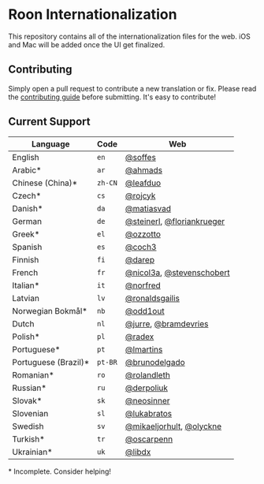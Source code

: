 # Roon Internationalization

This repository contains all of the internationalization files for the web. iOS and Mac will be added once the UI get finalized.


## Contributing

Simply open a pull request to contribute a new translation or fix. Please read the [contributing guide](Contributing.markdown) before submitting. It's easy to contribute!


## Current Support

Language             | Code    | Web
---------------------|---------|----
English              | `en`    | [@soffes](https://github.com/soffes)
Arabic*              | `ar`    | [@ahmads](https://github.com/ahmads)
Chinese (China)*     | `zh-CN` | [@leafduo](https://github.com/leafduo)
Czech*               | `cs`    | [@rojcyk](https://github.com/rojcyk)
Danish*              | `da`    | [@matiasvad](https://github.com/matiasvad)
German               | `de`    | [@steinerl](https://github.com/steinerl), [@floriankrueger](https://github.com/floriankrueger)
Greek*               | `el`    | [@ozzotto](https://github.com/ozzotto)
Spanish              | `es`    | [@coch3](https://github.com/coch3)
Finnish              | `fi`    | [@darep](https://github.com/darep)
French               | `fr`    | [@nicol3a](https://github.com/nicol3a), [@stevenschobert](https://github.com/stevenschobert)
Italian*             | `it`    | [@norfred](https://github.com/norfred)
Latvian              | `lv`    | [@ronaldsgailis](https://github.com/ronaldsgailis)
Norwegian Bokmål*    | `nb`    | [@odd1out](https://github.com/odd1out)
Dutch                | `nl`    | [@jurre](https://github.com/jurre), [@bramdevries](https://github.com/bramdevries)
Polish*              | `pl`    | [@radex](https://github.com/radex)
Portuguese*          | `pt`    | [@lmartins](https://github.com/lmartins)
Portuguese (Brazil)* | `pt-BR` | [@brunodelgado](https://github.com/brunodelgado)
Romanian*            | `ro`    | [@rolandleth](https://github.com/rolandleth)
Russian*             | `ru`    | [@derpoliuk](https://github.com/derpoliuk)
Slovak*              | `sk`    | [@neosinner](https://github.com/neosinner)
Slovenian            | `sl`    | [@lukabratos](https://github.com/lukabratos)
Swedish              | `sv`    | [@mikaeljorhult](https://github.com/mikaeljorhult), [@olyckne](https://github.com/olyckne)
Turkish*             | `tr`    | [@oscarpenn](https://github.com/oscarpenn)
Ukrainian*           | `uk`    | [@libdx](https://github.com/libdx)

\* Incomplete. Consider helping!
